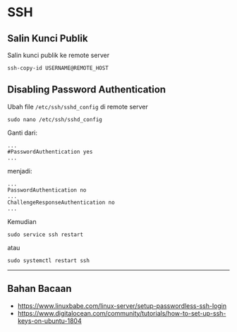 # SSH

## Salin Kunci Publik
Salin kunci publik ke remote server
```
ssh-copy-id USERNAME@REMOTE_HOST
```

## Disabling Password Authentication
Ubah file `/etc/ssh/sshd_config` di remote server
```
sudo nano /etc/ssh/sshd_config
```

Ganti dari:
```
...
#PasswordAuthentication yes
...

```
menjadi:
```
...
PasswordAuthentication no
...
ChallengeResponseAuthentication no
...
```

Kemudian
```
sudo service ssh restart
```
atau
```
sudo systemctl restart ssh
```

---
## Bahan Bacaan
- https://www.linuxbabe.com/linux-server/setup-passwordless-ssh-login
- https://www.digitalocean.com/community/tutorials/how-to-set-up-ssh-keys-on-ubuntu-1804
